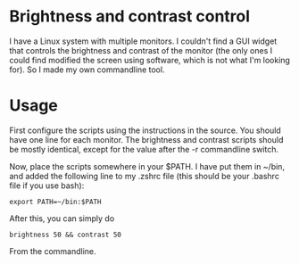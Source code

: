 # Brightness and contrast control

I have a Linux system with multiple monitors. I couldn't find a GUI widget that controls the brightness and contrast of the monitor (the only ones I could find modified the screen using software, which is not what I'm looking for). So I made my own commandline tool.


# Usage

First configure the scripts using the instructions in the source. You should have one line for each monitor. The brightness and contrast scripts should be mostly identical, except for the value after the -r commandline switch.

Now, place the scripts somewhere in your $PATH. I have put them in ~/bin, and added the following line to my .zshrc file (this should be your .bashrc file if you use bash):

    export PATH=~/bin:$PATH

After this, you can simply do

    brightness 50 && contrast 50

From the commandline.
